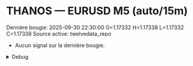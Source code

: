 # THANOS — EURUSD M5 (auto/15m)
Dernière bougie: 2025-09-30 22:30:00  O=1.17332  H=1.17338  L=1.17332  C=1.17338
Source active: twelvedata_repo

- Aucun signal sur la dernière bougie.

<details><summary>Debug</summary>

- TD_API_KEY manquant.

</details>